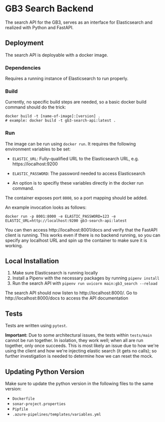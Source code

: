 # GB3 Search Backend

The search API for the GB3, serves as an interface for Elasticsearch and realized with Python and FastAPI.

## Deployment

The search API is deployable with a docker image.

### Dependencies

Requires a running instance of Elasticsearch to run properly.

### Build

Currently, no specific build steps are needed, so a basic docker build command should do the trick:

```shell
docker build -t [name-of-image]:[version] .
# example: docker build -t gb3-search-api:latest .
```

### Run

The image can be run using `docker run`. It requires the following environment variables to be set:

* `ELASTIC_URL`: Fully-qualified URL to the Elasticsearch URL, e.g. https://localhost:9200
* `ELASTIC_PASSWORD`: The password needed to access Elasticsearch

* An option is to specifiy these variables directly in the docker run command.

The container exposes port `8000`, so a port mapping should be added.

An example invocation looks as follows:

```shell
docker run -p 8001:8000 -e ELASTIC_PASSWORD=123 -e ELASTIC_URL=http://localhost:9200 gb3-search-api:latest
```

You can then access http://localhost:8001/docs and verify that the FastAPI client is running. This works even if there
is no backend running, so you can specify any localhost URL and spin up the container to make sure it is working.

## Local Installation

1. Make sure Elasticsearch is running locally
2. Install a Pipenv with the necessary packages by running ```pipenv install```
3. Run the search API with ```pipenv run uvicorn main:gb3_search --reload```

The search API should now listen to http://localhost:8000/. Go to http://localhost:8000/docs to access the API
documentation

## Tests

Tests are written using `pytest`.

**Important:** Due to some architectural issues, the tests within `tests/main` cannot be run together. In isolation,
they work well; when all are run together, only once succeeds. This is most likely an issue due to how we're using the
client and how we're injecting elastic search (it gets no calls); so further investigation is needed to determine how we
can reset the mock.

## Updating Python Version

Make sure to update the python version in the following files to the same version:

* `Dockerfile`
* `sonar-project.properties`
* `Pipfile`
* `.azure-pipelines/templates/variables.yml`
